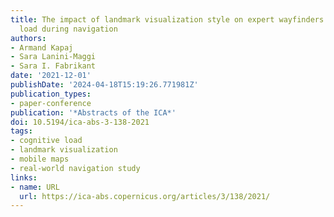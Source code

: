 ```yaml
---
title: The impact of landmark visualization style on expert wayfinders’ cognitive
  load during navigation
authors:
- Armand Kapaj
- Sara Lanini-Maggi
- Sara I. Fabrikant
date: '2021-12-01'
publishDate: '2024-04-18T15:19:26.771981Z'
publication_types:
- paper-conference
publication: '*Abstracts of the ICA*'
doi: 10.5194/ica-abs-3-138-2021
tags:
- cognitive load
- landmark visualization
- mobile maps
- real-world navigation study
links:
- name: URL
  url: https://ica-abs.copernicus.org/articles/3/138/2021/
---
```

